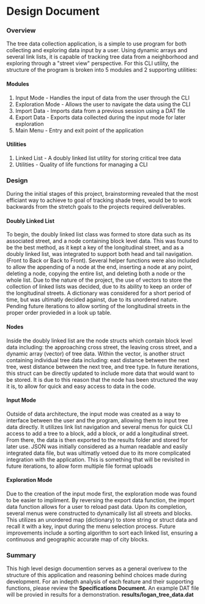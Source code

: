 # Design Document

### Overview

The tree data collection application, is a simple to use program for both collecting and exploring data input by a user. Using dynamic arrays and several link lists, it is capable of tracking tree data from a neighborhood and exploring through a "street view" perspective. For this CLI utility, the structure of the program is broken into 5 modules and 2 supporting utilities:

#### Modules

1. Input Mode - Handles the input of data from the user through the CLI
2. Exploration Mode - Allows the user to navigate the data using the CLI
3. Import Data - Imports data from a previous session using a DAT file
4. Export Data - Exports data collected during the input mode for later exploration
5. Main Menu - Entry and exit point of the application

#### Utilities

1. Linked List - A doubly linked list utility for storing critical tree data
2. Utilities - Quality of life functions for managing a CLI

### Design

During the initial stages of this project, brainstorming revealed that the most efficiant way to achieve to goal of tracking shade trees, would be to work backwards from the stretch goals to the projects required deliverables.

#### Doubly Linked List

To begin, the doubly linked list class was formed to store data such as its associated street, and a node containing block level data. This was found to be the best method, as it kept a key of the longitudinal street, and as a doubly linked list, was integrated to support both head and tail navigation. (Front to Back or Back to Front). Several helper functions were also included to allow the appending of a node at the end, inserting a node at any point, deleting a node, copying the entire list, and deleting both a node or the whole list. Due to the nature of the project, the use of vectors to store the collection of linked lists was decided, due to its ability to keep an order of the longitudinal streets. A dictionary was considered for a short period of time, but was ultimatly decided against, due to its unordered nature. Pending future iterations to allow sorting of the longitudinal streets in the proper order provieded in a look up table.

#### Nodes

Inside the doubly linked list are the node structs which contain block level data including: the approaching cross  street, the leaving cross street, and a dynamic array (vector) of tree data. Within the vector, is another struct containing individual tree data including: east distance between the next tree, west distance between the next tree, and tree type. In future iterations, this struct can be directly updated to include more data that would want to be stored. It is due to this reason that the node has been structured the way it is, to allow for quick and easy access to data in the code.

#### Input Mode

Outside of data architecture, the input mode was created as a way to interface between the user and the program, allowing them to input tree data directly. It utilizes link list navigation and several menus for quick CLI access to add a tree to a block, add a block, or add a longitudinal street. From there, the data is then exported to the results folder and stored for later use. JSON was initially considered as a human readable and easily integrated data file, but was ultimatly vetoed due to its more complicated integration with the application. This is something that will be revisited in future iterations, to allow form multiple file format uploads

#### Exploration Mode

Due to the creation of the input mode first, the exploration mode was found to be easier to impliment. By reversing the export data function, the import data function allows for a user to reload past data. Upon its completion, several menus were constructed to dynamically list all streets and blocks. This utilizes an unordered map (dictionary) to store string or struct data and recall it with a key, input during the menu selection process. Future improvements include a sorting algorithm to sort each linked list, ensuring a continuous and geographic accurate map of city blocks.

### Summary

This high level design documention serves as a general overivew to the structure of this application and reasoning behind choices made during development. For an indepth analysis of each feature and their supporting functions, please review the **Specifications Document.** An example DAT file will be provied in results for a demonstration. **results/logan_tree_data.dat**
